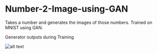 # Number-2-Image-using-GAN
Takes a number and generates the images of those numbers. Trained on MNIST using GAN.

Generator outputs during Training

![alt text](https://github.com/Murali81/Number-2-Images-using-GAN/blob/master/images_numb_Gan_mse_sftmx_cc_cc/output_gif.gif)
